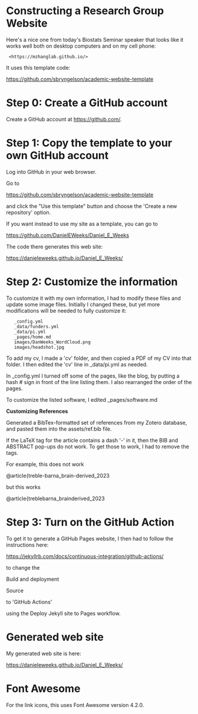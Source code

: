 # Constructing a Research Group Website

Here's a nice one from today's Biostats Seminar speaker that looks like it works well both on desktop computers and on my cell phone: 

     <https://mzhanglab.github.io/>	  

It uses this template code: 

<https://github.com/sbryngelson/academic-website-template>

# Step 0: Create a GitHub account

Create a GitHub account at <https://github.com/>.


# Step 1: Copy the template to your own GitHub account

Log into GitHub in your web browser.

Go to 

<https://github.com/sbryngelson/academic-website-template>

and click the "Use this template" button and choose the 'Create a new repository' option.

If you want instead to use my site as a template, you can go to

<https://github.com/DanielEWeeks/Daniel_E_Weeks>

The code there generates this web site:

<https://danieleweeks.github.io/Daniel_E_Weeks/>


# Step 2: Customize the information

To customize it with my own information, I had to modify these files and update some image files.  Initially I changed these, but yet more modifications will be
needed to fully customize it:

```	 
   _config.yml
   _data/funders.yml
   _data/pi.yml
   _pages/home.md
   images/DanWeeks_WordCloud.png
   images/headshot.jpg
```

To add my cv, I made a 'cv' folder, and then copied a PDF of my CV into that folder.  I then edited the 'cv' line in _data/pi.yml as needed.

In _config.yml I turned off some of the pages, like the blog, by putting a hash # sign in front of the line listing them.  I also rearranged the order of the pages.

To customize the listed software, I edited _pages/software.md 

**Customizing References**

Generated a BibTex-formatted set of references from my Zotero database, and pasted them into the assets/ref.bib file.

If the LaTeX tag for the article contains a dash '-' in it, then the BIB and ABSTRACT pop-ups do not work. To get those to work, I had to remove the tags.

For example, this does not work

@article{treble-barna_brain-derived_2023

but this works

@article{treblebarna_brainderived_2023

  
# Step 3: Turn on the GitHub Action

To get it to generate a GitHub Pages website, I then had to follow the instructions here:

<https://jekyllrb.com/docs/continuous-integration/github-actions/>

to change the 

Build and deployment

Source

to 'GitHub Actions'  

using the Deploy Jekyll site to Pages workflow. 


# Generated web site

My generated web site is here:

<https://danieleweeks.github.io/Daniel_E_Weeks/>


# Font Awesome

For the link icons, this uses Font Awesome version 4.2.0.

